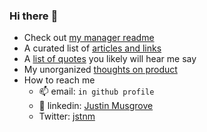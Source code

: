 ### Hi there :wave:

* Check out [my manager readme](https://github.com/justinmusgrove/manager-README)
* A curated list of [articles and links](links.md) 
* A [list of quotes](quotes.md) you likely will hear me say
* My unorganized [thoughts on product](productthoughts.md)
* How to reach me
  - 📫 email: `in github profile`
  - 🤵 linkedin: [Justin Musgrove](https://www.linkedin.com/in/justinmusgrove/)
  - Twitter: [jstnm](https://twitter.com/jstnm)


